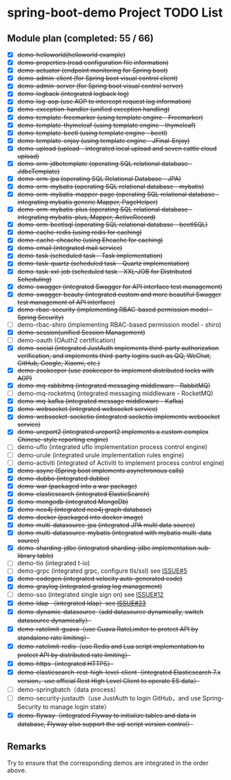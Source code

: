 # spring-boot-demo Project TODO List

## Module plan (completed: 55 / 66)

- [x] ~~demo-helloworld(helloworld example)~~
- [x] ~~demo-properties (read configuration file information)~~
- [x] ~~demo-actuator (endpoint monitoring for Spring boot)~~
- [x] ~~demo-admin-client (for Spring boot visual control client)~~
- [x] ~~demo-admin-server (for Spring boot visual control server)~~
- [x] ~~demo-logback (integrated logback log)~~
- [x] ~~demo-log-aop (use AOP to intercept request log information)~~
- [x] ~~demo-exception-handler (unified exception handling)~~
- [x] ~~demo-template-freemarker (using template engine - Freemarker)~~
- [x] ~~demo-template-thymeleaf (using template engine - thymeleaf)~~
- [x] ~~demo-template-beetl (using template engine - beetl)~~
- [x] ~~demo-template-enjoy (using template engine - JFinal-Enjoy)~~
- [x] ~~demo-upload (upload - integrated local upload and seven cattle cloud upload)~~
- [x] ~~demo-orm-jdbctemplate (operating SQL relational database - JdbcTemplate)~~
- [x] ~~demo-orm-jpa (operating SQL Relational Database - JPA)~~
- [x] ~~demo-orm-mybatis (operating SQL relational database - mybatis)~~
- [x] ~~demo-orm-mybatis-mapper-page (operating SQL relational database - integrating mybatis generic Mapper, PageHelper)~~
- [x] ~~demo-orm-mybatis-plus (operating SQL relational database - integrating mybatis-plus, Mapper, ActiveRecord)~~
- [x] ~~demo-orm-beetlsql (operating SQL relational database - beetlSQL)~~
- [x] ~~demo-cache-redis (using redis for caching)~~
- [x] ~~demo-cache-ehcache (using Ehcache for caching)~~
- [x] ~~demo-email (integrated mail service)~~
- [x] ~~demo-task (scheduled task - Task implementation)~~
- [x] ~~demo-task-quartz (scheduled task - Quartz implementation)~~
- [x] ~~demo-task-xxl-job (scheduled task - XXL-JOB for Distributed Scheduling)~~
- [x] ~~demo-swagger (integrated Swagger for API interface test management)~~
- [x] ~~demo-swagger-beauty (integrated custom and more beautiful Swagger test management of API interface)~~
- [x] ~~demo-rbac-security (implementing RBAC-based permission model - Spring Security)~~
- [ ] demo-rbac-shiro (implementing RBAC-based permission model - shiro)
- [x] ~~demo-session(unified Session Management)~~
- [ ] demo-oauth (OAuth2 certification)
- [x] ~~demo-social (integrated JustAuth implements third-party authorization verification, and implements third-party logins such as QQ, WeChat, GitHub, Google, Xiaomi, etc.)~~
- [x] ~~demo-zookeeper (use zookeeper to implement distributed locks with AOP)~~
- [x] ~~demo-mq-rabbitmq (integrated messaging middleware - RabbitMQ)~~
- [ ] demo-mq-rocketmq (integrated messaging middleware - RocketMQ)
- [x] ~~demo-mq-kafka (integrated message middleware - Kafka)~~
- [x] ~~demo-websocket (integrated websocket service)~~
- [x] ~~demo-websocket-socketio (integrated socketio implements websocket service)~~
- [x] ~~demo-ureport2 (integrated ureport2 implements a custom complex Chinese-style reporting engine)~~
- [ ] demo-uflo (integrated uflo implementation process control engine)
- [ ] demo-urule (integrated urule implementation rules engine)
- [ ] demo-activiti (integrated of Activiti to implement process control engine)
- [x] ~~demo-async (Spring boot implements asynchronous calls)~~
- [x] ~~demo-dubbo (integrated dubbo)~~
- [x] ~~demo-war (packaged into a war package)~~
- [x] ~~demo-elasticsearch (integrated ElasticSearch)~~
- [x] ~~demo-mongodb (integrated MongoDb)~~
- [x] ~~demo-neo4j (integrated neo4j graph database)~~
- [x] ~~demo-docker (packaged into docker image)~~
- [x] ~~demo-multi-datasource-jpa (integrated JPA multi data source)~~
- [x] ~~demo-multi-datasource-mybatis (integrated with mybatis multi-data source)~~
- [x] ~~demo-sharding-jdbc (integrated sharding-jdbc implementation sub-library table)~~
- [ ] demo-tio (integrated t-io)
- [ ] demo-grpc (integrated grpc, configure tls/ssl) see [ISSUE#5](https://github.com/xkcoding/spring-boot-demo/issues/5)
- [x] ~~demo-codegen (integrated velocity auto-generated code)~~
- [x] ~~demo-graylog (integrated gralog log management)~~
- [ ] demo-sso (integrated single sign on) see [ISSUE#12](https://github.com/xkcoding/spring-boot-demo/issues/12)
- [x] ~~demo-ldap （integrated ldap）see [ISSUE#23](https://github.com/xkcoding/spring-boot-demo/issues/23)~~
- [x] ~~demo-dynamic-datasource（add datasource dynamically, switch datasource dynamically）~~
- [x] ~~demo-ratelimit-guava（use Guava RateLimiter to protect API by standalone rate limiting）~~
- [x] ~~demo-ratelimit-redis（use Redis and Lua script implementation to protect API by distributed rate limiting）~~
- [x] ~~demo-https（integrated HTTPS）~~
- [x] ~~demo-elasticsearch-rest-high-level-client（integrated Elasticsearch 7.x version，use official Rest High Level Client to operate ES data）~~
- [ ] demo-springbatch（data process）
- [ ] demo-security-justauth（use JustAuth to login GitHub，and use Spring-Security to manage login state）
- [x] ~~demo-flyway（integrated Flyway to initialize tables and data in database, Flyway also support the sql script version control）~~

## Remarks

Try to ensure that the corresponding demos are integrated in the order above.

